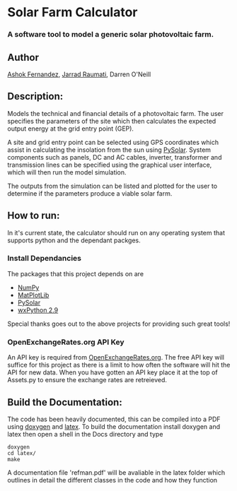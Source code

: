 # Solar Farm Calculator
### A software tool to model a generic solar photovoltaic farm.


## Author
[Ashok Fernandez](https://github.com/ashokfernandez/),
[Jarrad Raumati](https://github.com/jarradraumati/),
Darren O'Neill


## Description: 
Models the technical and financial details of a photovoltaic farm. The user
specifies the parameters of the site which then calculates the expected output
energy at the grid entry point (GEP).

A site and grid entry point can be selected using GPS coordinates which assist
in calculating the insolation from the sun using [PySolar](https://github.com/pingswept/pysolar).
System components such as panels, DC and AC cables, inverter, transformer and
transmission lines can be specified using the graphical user interface, which
will then run the model simulation.

The outputs from the simulation can be listed and plotted for the user to
determine if the parameters produce a viable solar farm.

## How to run:
In it's current state, the calculator should run on any operating system that supports python and the dependant packges.

### Install Dependancies
The packages that this project depends on are
 * [NumPy](http://www.numpy.org/)
 * [MatPlotLib](http://matplotlib.org/)
 * [PySolar](http://pysolar.org/)
 * [wxPython 2.9](http://www.wxpython.org/)

Special thanks goes out to the above projects for providing such great tools!

### OpenExchangeRates.org API Key
An API key is required from [OpenExchangeRates.org](https://openexchangerates.org/signup/free). The free API key will suffice
for this project as there is a limit to how often the software will hit the API for new data. When you have gotten an API key 
place it at the top of Assets.py to ensure the exchange rates are retreieved.

## Build the Documentation:
The code has been heavily documented, this can be compiled into a PDF using [doxygen](http://www.stack.nl/~dimitri/doxygen/) and [latex](http://www.latex-project.org/). To build the documentation install doxygen and latex then open a shell in the Docs directory and type

    doxygen
    cd latex/
    make

A documentation file 'refman.pdf' will be avaliable in the latex folder which outlines in detail the different classes in the code and how they function